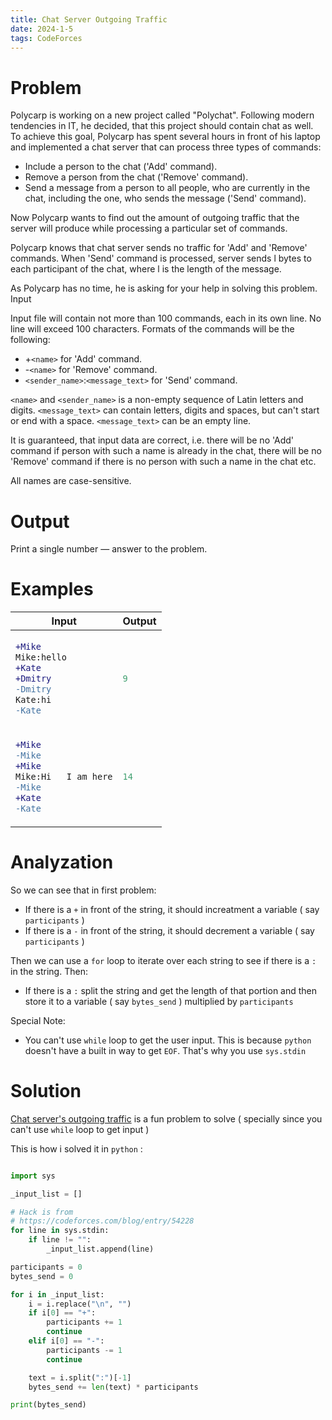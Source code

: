 ```yaml
---
title: Chat Server Outgoing Traffic
date: 2024-1-5
tags: CodeForces
---
```




# Problem
Polycarp is working on a new project called "Polychat". Following modern tendencies in IT, he decided, that this project should contain chat as well. To achieve this goal, Polycarp has spent several hours in front of his laptop and implemented a chat server that can process three types of commands:

*    Include a person to the chat ('Add' command).
*    Remove a person from the chat ('Remove' command).
*    Send a message from a person to all people, who are currently in the chat, including the one, who sends the message ('Send' command). 

Now Polycarp wants to find out the amount of outgoing traffic that the server will produce while processing a particular set of commands.

Polycarp knows that chat server sends no traffic for 'Add' and 'Remove' commands. When 'Send' command is processed, server sends l bytes to each participant of the chat, where l is the length of the message.

As Polycarp has no time, he is asking for your help in solving this problem.
Input

Input file will contain not more than 100 commands, each in its own line. No line will exceed 100 characters. Formats of the commands will be the following:

*    +`<name>` for 'Add' command.
*    -`<name>` for 'Remove' command.
*    `<sender_name>`:`<message_text>` for 'Send' command. 

`<name>` and `<sender_name>` is a non-empty sequence of Latin letters and digits. `<message_text>` can contain letters, digits and spaces, but can't start or end with a space. `<message_text>` can be an empty line.

It is guaranteed, that input data are correct, i.e. there will be no 'Add' command if person with such a name is already in the chat, there will be no 'Remove' command if there is no person with such a name in the chat etc.

All names are case-sensitive.

# Output

Print a single number — answer to the problem.

# Examples

<table>
<thead>
  <tr>
    <th>Input</th>
    <th>Output</th>
  </tr>
</thead>
<tbody>
<tr>

<td>
    

```diff
+Mike
Mike:hello
+Kate
+Dmitry
-Dmitry
Kate:hi
-Kate
```
    

</td>
<td>

```python
9
```
    
    
</td>
</tr>
<tr>

<td>
    

```diff
+Mike
-Mike
+Mike
Mike:Hi   I am here
-Mike
+Kate
-Kate
```
    

</td>
<td>

```python
14
```
    
    
</td>
</tr>
 </tbody>

</table>

# Analyzation

So we can see that in first problem: 
* If there is a `+` in front of the string, it should increatment a variable ( say `participants` )
* If there is a `-` in front of the string, it should decrement a variable ( say `participants` )

Then we can use a `for` loop to iterate over each string to see if there is a `:` in the string. Then:
* If there is a `:` split the string and get the length of that portion and then store it to a variable ( say `bytes_send` ) multiplied by `participants`

Special Note:
* You can't use `while` loop to get the user input. This is because `python` doesn't have a built in way to get `EOF`. That's why you use `sys.stdin`

# Solution

[Chat server's outgoing traffic](https://codeforces.com/problemset/problem/5/A) is a fun problem to solve ( specially since you can't use `while` loop to get input )


This is how i solved it in `python` :

```python

import sys

_input_list = []

# Hack is from
# https://codeforces.com/blog/entry/54228
for line in sys.stdin:
    if line != "":
        _input_list.append(line)

participants = 0
bytes_send = 0

for i in _input_list:
    i = i.replace("\n", "")
    if i[0] == "+":
        participants += 1
        continue
    elif i[0] == "-":
        participants -= 1
        continue

    text = i.split(":")[-1]
    bytes_send += len(text) * participants

print(bytes_send)

```


